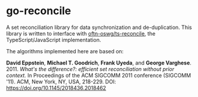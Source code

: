 # go-reconcile

A set reconciliation library for data synchronization and de-duplication. This library is written to interface with
[oftn-oswg/ts-reconcile](https://github.com/oftn-oswg/ts-reconcile), the TypeScript/JavaScript implementation.

The algorithms implemented here are based on:

**David Eppstein**, **Michael T. Goodrich**, **Frank Uyeda**, and **George Varghese**. 2011. _What's the difference?: efficient set reconciliation without prior context._ In Proceedings of the ACM SIGCOMM 2011 conference (SIGCOMM '11). ACM, New York, NY, USA, 218-229. DOI: https://doi.org/10.1145/2018436.2018462
